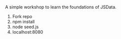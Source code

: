 A simple workshop to learn the foundations of JSData. 

1. Fork repo
2. npm install
3. node seed.js
4. localhost:8080
